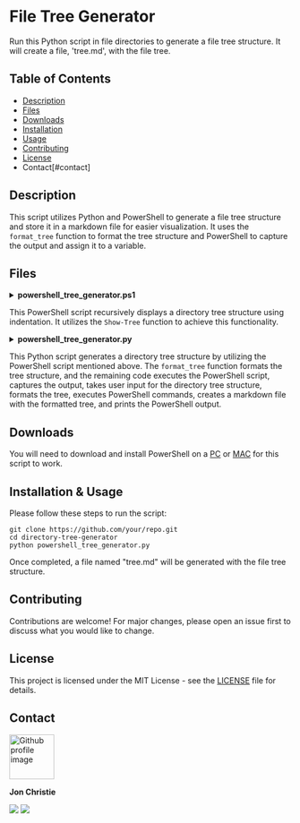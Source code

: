 # File Tree Generator

Run this Python script in file directories to generate a file tree structure. It will create a file, 'tree.md', with the file tree.

## Table of Contents
- [Description](#description)
- [Files](#files)
- [Downloads](#downloads)
- [Installation](#installation)
- [Usage](#usage)
- [Contributing](#contributing)
- [License](#license)
- Contact[#contact]

## Description

This script utilizes Python and PowerShell to generate a file tree structure and store it in a markdown file for easier visualization. It uses the `format_tree` function to format the tree structure and PowerShell to capture the output and assign it to a variable.

## Files

<details>
<summary><strong>powershell_tree_generator.ps1</strong></summary>

```powershell
function Show-Tree($Path = ".", $indent = 0)
{
    Get-ChildItem -Path $Path | ForEach-Object {
        "{0}{1}" -f ("    " * $indent), $_.Name
        if ($_.PSIsContainer) {
            Show-Tree -Path $_.FullName -indent ($indent + 1)
        }
    }
}

Show-Tree
```

</details>

This PowerShell script recursively displays a directory tree structure using indentation. It utilizes the `Show-Tree` function to achieve this functionality.

<details>
<summary><strong>powershell_tree_generator.py</strong></summary>

```python
import os
import subprocess
print(os.getcwd())

# Function to format the tree structure
def format_tree(tree, indent_char='|   ', last_indent_char='└── ', empty_indent_char='    '):

    lines = tree.strip().split('\n')

    formatted_lines = []

    # Determine the minimum indentation level
    min_indent = min(len(line) - len(line.lstrip()) for line in lines if line.strip())
    ###
    ## Converted into a for loop so I can print the values as the loop above is a generator expression, which is good for memory but not for debugging
    # min_indent = None
    # for line in lines:
    #     if line.strip():
    #         stripped_line = len(line) - len(line.lstrip())
    #         print(f"Current line stripped length: {stripped_line}")
    #         if min_indent is None or stripped_line < min_indent:
    #             min_indent = stripped_line
    #         print(f"Current min_indent: {min_indent}")

    # print(f"Final min_indent: {min_indent}")
    ###

    # This for loop assigns the indent_level variable to the number of indentations in the line

    for line in lines:
        # the calculation can be explained as follows:
            # // = floor division, which returns the quotient of the division rounded down to the nearest integer
            # indent_level                              = (the number of spaces at the beginning of the line    -   the minimum number of spaces at the beginning of the line)  // the number of spaces in the indent_char variable + 1
            # the number of indentations in the line    = (len(line) - len(line.lstrip())                       -   min_indent)                                                 // len(indent_char)                                 + 1
        indent_level = (len(line) - len(line.lstrip()) - min_indent) // len(indent_char) + 1
        # formatted_line = the line with the spaces at the beginning removed
        formatted_line = line.strip()

        if indent_level == 0:
            formatted_lines.append(last_indent_char + formatted_line)
        else:
            formatted_lines.append(indent_char * (indent_level - 1) + last_indent_char + formatted_line)

    formatted_tree = '\n'.join(formatted_lines)
    print("format_tree: " + formatted_tree)
    return formatted_tree

# Get the current directory
current_dir = os.path.dirname(os.path.abspath(__file__))

# Define the path to the PowerShell script
script_path = os.path.join(current_dir, "powershell_tree_generator.ps1")

# Execute the PowerShell script
subprocess.run(["pwsh-preview", "-File", script_path])

powershell_output = subprocess.run(['pwsh-preview', '-File', './my_first_script.ps1'], capture_output=True, text=True).stdout

done = False

formatted_tree = format_tree(powershell_output)

# the command to execute in PowerShell is an array of strings
command = [
    "pwsh-preview", # this is the PowerShell executable command
    "-Command", # this tells PowerShell that the next string will be the command to execute
    r'$formatted_tree = """' + formatted_tree + '"""\n', # here we define a variable in PowerShell called $formatted_tree and assign it the value of the formatted tree
    "$formatted_tree" # this is the command to print the value of the $formatted_tree variable
]

# Execute PowerShell command
# Here the run method is used instead of the check_output method because the check_output method will raise an exception if the PowerShell command returns a non-zero exit code
# so the run method is called on the subprocess object instead and the output is captured in the stdout attribute to be used later bound to the output variable
output = subprocess.run(command, capture_output=True, text=True, input=powershell_output).stdout

# Create a markdown file with the formatted tree
# with tells Python to open the file and close it when the block ends, open tells Python to open the file in write mode, and the "w" argument tells Python to open the file in write mode
with open("TREE.md", "w") as f:
    f.write(formatted_tree) # write the formatted tree to the file

# Print PowerShell output
print(output)

```
</details>

This Python script generates a directory tree structure by utilizing the PowerShell script mentioned above. The `format_tree` function formats the tree structure, and the remaining code executes the PowerShell script, captures the output, takes user input for the directory tree structure, formats the tree, executes PowerShell commands, creates a markdown file with the formatted tree, and prints the PowerShell output.

## Downloads

You will need to download and install PowerShell on a [PC](https://learn.microsoft.com/en-us/powershell/scripting/install/installing-powershell) or [MAC](https://learn.microsoft.com/en-us/powershell/scripting/install/installing-powershell-on-macos) for this script to work.

## Installation & Usage

Please follow these steps to run the script:

```
git clone https://github.com/your/repo.git
cd directory-tree-generator
python powershell_tree_generator.py
```

Once completed, a file named "tree.md" will be generated with the file tree structure.

## Contributing

Contributions are welcome! For major changes, please open an issue first to discuss what you would like to change.

## License

This project is licensed under the MIT License - see the [LICENSE](LICENSE) file for details.


## Contact

<img src="https://www.jonchristie.net/_next/image?url=%2F_next%2Fstatic%2Fmedia%2Favatar.0a7399c0.png&w=128&q=75" alt="Github profile image" width="80px" height="80px" />

__Jon Christie__ 

[<img src="https://img.shields.io/badge/Twitter-1DA1F2?style=for-the-badge&logo=twitter&logoColor=white" />](https://twitter.com/jCircle9) [<img src="https://img.shields.io/badge/LinkedIn-0077B5?style=for-the-badge&logo=linkedin&logoColor=white" />](https://www.linkedin.com/in/jonpchristie/ "LinkedIn") 
